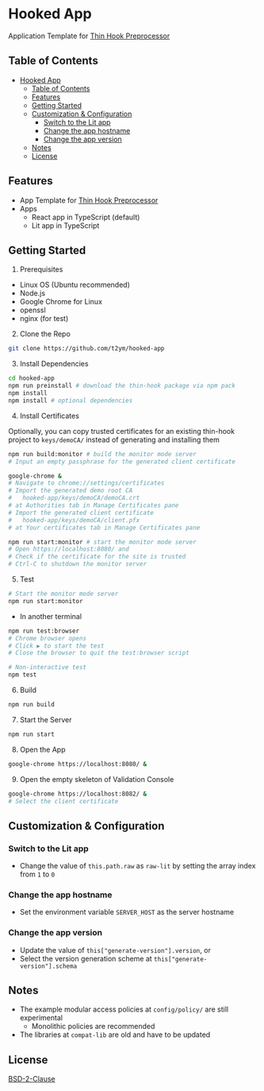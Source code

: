 
# Hooked App

Application Template for [Thin Hook Preprocessor](https://github.com/t2ym/thin-hook)


## Table of Contents

- [Hooked App](#hooked-app)
  - [Table of Contents](#table-of-contents)
  - [Features](#features)
  - [Getting Started](#getting-started)
  - [Customization \& Configuration](#customization--configuration)
    - [Switch to the Lit app](#switch-to-the-lit-app)
    - [Change the app hostname](#change-the-app-hostname)
    - [Change the app version](#change-the-app-version)
  - [Notes](#notes)
  - [License](#license)

## Features

- App Template for [Thin Hook Preprocessor](https://github.com/t2ym/thin-hook)
- Apps
  - React app in TypeScript (default)
  - Lit app in TypeScript

## Getting Started

1. Prerequisites

- Linux OS (Ubuntu recommended)
- Node.js
- Google Chrome for Linux
- openssl
- nginx (for test)

2. Clone the Repo

```sh
git clone https://github.com/t2ym/hooked-app

```

3. Install Dependencies

```sh
cd hooked-app
npm run preinstall # download the thin-hook package via npm pack
npm install 
npm install # optional dependencies
```

4. Install Certificates

Optionally, you can copy trusted certificates for an existing thin-hook project to `keys/demoCA/` instead of generating and installing them

```sh
npm run build:monitor # build the monitor mode server
# Input an empty passphrase for the generated client certificate

google-chrome &
# Navigate to chrome://settings/certificates
# Import the generated demo root CA
#   hooked-app/keys/demoCA/demoCA.crt 
# at Authorities tab in Manage Certificates pane
# Import the generated client certificate 
#   hooked-app/keys/demoCA/client.pfx 
# at Your certificates tab in Manage Certificates pane

npm run start:monitor # start the monitor mode server
# Open https://localhost:8080/ and 
# Check if the certificate for the site is trusted
# Ctrl-C to shutdown the monitor server
```

5. Test

```sh
# Start the monitor mode server
npm run start:monitor
```
- In another terminal
```sh
npm run test:browser
# Chrome browser opens
# Click ▶ to start the test
# Close the browser to quit the test:browser script
```
```sh
# Non-interactive test
npm test
```

6. Build

```sh
npm run build
```

7. Start the Server

```sh
npm run start
```

8. Open the App

```sh
google-chrome https://localhost:8080/ &
```

9. Open the empty skeleton of Validation Console

```sh
google-chrome https://localhost:8082/ &
# Select the client certificate
```

## Customization & Configuration

### Switch to the Lit app
- Change the value of `this.path.raw` as `raw-lit` by setting the array index from `1` to `0`

### Change the app hostname
- Set the environment variable `SERVER_HOST` as the server hostname

### Change the app version
- Update the value of `this["generate-version"].version`, or
- Select the version generation scheme at `this["generate-version"].schema`

## Notes
- The example modular access policies at `config/policy/` are still experimental
  - Monolithic policies are recommended
- The libraries at `compat-lib` are old and have to be updated

## License

[BSD-2-Clause](LICENSE.md)
